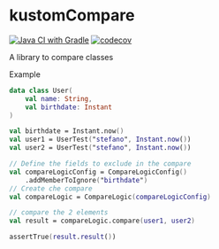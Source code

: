 # kustomCompare

[![Java CI with Gradle](https://github.com/abaddon/kustomCompare/actions/workflows/gradle.yml/badge.svg)](https://github.com/abaddon/kustomCompare/actions/workflows/gradle.yml)
[![codecov](https://codecov.io/gh/abaddon/kustomCompare/branch/main/graph/badge.svg?token=N24T6BXQB8)](https://codecov.io/gh/abaddon/kustomCompare)

A library to compare classes

Example

```kotlin
data class User(
    val name: String,
    val birthdate: Instant
)

val birthdate = Instant.now()
val user1 = UserTest("stefano", Instant.now())
val user2 = UserTest("stefano", Instant.now())

// Define the fields to exclude in the compare
val compareLogicConfig = CompareLogicConfig()
    .addMemberToIgnore("birthdate")
// Create che compare 
val compareLogic = CompareLogic(compareLogicConfig)

// compare the 2 elements
val result = compareLogic.compare(user1, user2)

assertTrue(result.result())


```